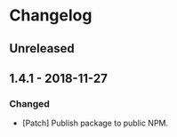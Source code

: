 # Changelog

## Unreleased

## 1.4.1 - 2018-11-27

### Changed

-   [Patch] Publish package to public NPM.
